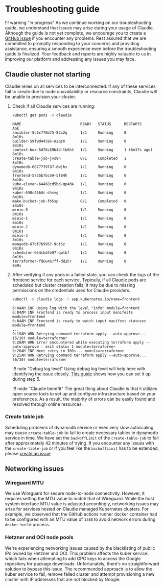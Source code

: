 # Troubleshooting guide

!!! warning "In progress"
    As we continue working on our troubleshooting guide, we understand that issues may arise during your usage of Claudie. Although the guide is not yet complete, we encourage you to create a [GitHub issue](https://github.com/berops/claudie/issues) if you encounter any problems. Rest assured that we are committed to promptly responding to your concerns and providing assistance, ensuring a smooth experience even before the troubleshooting guide is finalized. Your feedback and reports are highly valuable to us in improving our platform and addressing any issues you may face.

## Claudie cluster not starting
Claudie relies on all services to be interconnected. If any of these services fail to create due to node unavailability or resource constraints, Claudie will be unable to provision your cluster.

1. Check if all Claudie services are running:

    ```bash
    kubectl get pods -n claudie
    ```

    ```text
    NAME                           READY   STATUS      RESTARTS        AGE
    ansibler-5c6c776b75-82c2q      1/1     Running     0               8m10s
    builder-59f9d44596-n2qzm       1/1     Running     0               8m10s
    context-box-5d76c89b4d-tb6h4   1/1     Running     1 (6m37s ago)   8m10s
    create-table-job-jvs9n         0/1     Completed   1               8m10s
    dynamodb-68777f9787-8wjhs      1/1     Running     0               8m10s
    frontend-5755b7bc69-5l84h      1/1     Running     0               8m10s
    kube-eleven-64468cd5bd-qp4d4   1/1     Running     0               8m10s
    kuber-698c4564c-dhsvg          1/1     Running     0               8m10s
    make-bucket-job-fb5sp          0/1     Completed   0               8m10s
    minio-0                        1/1     Running     0               8m10s
    minio-1                        1/1     Running     0               8m10s
    minio-2                        1/1     Running     0               8m10s
    minio-3                        1/1     Running     0               8m10s
    mongodb-67bf769957-9ct5z       1/1     Running     0               8m10s
    scheduler-654cbd4b97-qwtbf     1/1     Running     0               8m10s
    terraformer-fd664b7ff-dd2h7    1/1     Running     0               8m9s
    ```

1. After verifying if any pods in a failed state, you can check the logs of the frontend service for each service. Typically, if all Claudie pods are scheduled but cluster creation fails, it may be due to missing permissions on the credentials used for Claudie providers.

    ```bash
    kubectl -n claudie logs -l app.kubernetes.io/name=frontend
    ```

    ```text
    6:04AM INF Using log with the level "info" module=frontend
    6:04AM INF Frontend is ready to process input manifests module=frontend
    6:04AM INF Frontend is ready to watch input manifest statuses module=frontend
    ...
    9:19AM WRN Retrying command terraform apply --auto-approve... (5/10) module=terraformer
    9:20AM WRN Error encountered while executing terraform apply --auto-approve : exit status 1 module=terraformer
    9:20AM INF Next retry in 300s... module=terraformer
    9:25AM WRN Retrying command terraform apply --auto-approve... (6/10) module=terraformer
    ```

    !!! note "Debug log level"
        Using debug log level will help here with identifying the issue closely. [This guide](https://docs.claudie.io/v0.4.0/getting-started/detailed-guide/#claudie-deployment) shows how you can set it up during step 5.

    !!! node "Claudie benefit"
        The great thing about Claudie is that it utilizes open source tools to set up and configure infrastructure based on your preferences. As a result, the majority of errors can be easily found and resolved through online resources.

### Create table job
Scheduling problems of dynamodb service or even very slow autoscaling, may cause `create-table-job` to fail to create necessary tables in dynamodb service in time. We have set the `backoffLimit` of the `create-table-job` to fail after approximately 42 minutes of trying. If you encounter any issues with the `create-table-job` or if you feel like the `backoffLimit` has to be extended, please [create an issue](https://github.com/berops/claudie/issues).

## Networking issues
### Wireguard MTU
We use Wireguard for secure node-to-node connectivity. However, it requires setting the MTU value to match that of Wireguard. While the host system interface MTU value is adjusted accordingly, networking issues may arise for services hosted on Claudie managed Kubernetes clusters. For example, we observed that the GitHub actions runner docker container had to be configured with an MTU value of `1380` to avoid network errors during `docker build` process.

### Hetzner and OCI node pools
We're experiencing networking issues caused by the blacklisting of public IPs owned by Hetzner and OCI. This problem affects the kuber service, which fails when attempting to add GPG keys to access the Google repository for package downloads. Unfortunately, there's no straightforward solution to bypass this issue. The recommended approach is to allow the kuber service to fail, remove failed cluster and attempt provisioning a new cluster with IP addresses that are not blocked by Google.
